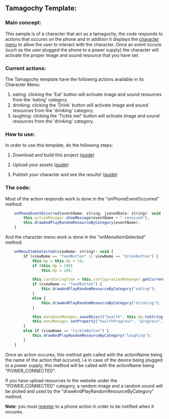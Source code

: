 ## Tamagochy Template:

### Main concept:
This sample is of a character that act as a tamagochy, the code responds to actions that occures on the phone and in addition it displays the 
[character menu](https://github.com/ImAliveApp/ImAliveGuide/wiki/The-Character-Menu) to allow the user to interact with the character.
Once an event occure (such as the user plugged the phone to a power supply) the character will activate the proper image and sound resource
that you have set.

### Current actions:
The Tamagochy template have the following actions available in its Character Menu:
1. eating: clicking the 'Eat' button will activate image and sound resources from the 'eating' category.
2. drinking: clicking the 'Drink' button will activate image and sound resources from the 'drinking' category.
3. laughing: clicking the 'Tickle me!' button will activate image and sound resources from the 'drinking' category.

### How to use:
In order to use this template, do the following steps:

1. Download and build this project ([guide](https://github.com/ImAliveApp/ImAliveGuide/wiki/How-to:-Build-and-publish-character-script))

2. Upload your assets ([guide](https://youtu.be/2eHSx10HHuc))

3. Publish your character and see the results! ([guide](https://github.com/ImAliveApp/ImAliveGuide/wiki/How-to:-Publish-your-character))

### The code:
Most of the action responds work is done in the "onPhoneEventOccurred" method:
```javascript
    onPhoneEventOccurred(eventName: string, jsonedData: string): void {
        this.actionManager.showMessage(eventName + " received");
        this.drawAndPlayRandomResourceByCategory(eventName);
    }
```
And the character menu work is done in the "onMenuItemSelected" method:
```javascript
    onMenuItemSelected(viewName: string): void {
        if (viewName == "feedButton" || viewName == "drinkButton") {
            this.Hp = this.Hp + 10;
            if (this.Hp > 100)
                this.Hp = 100;

            this.lastEatingTime = this.configurationMananger.getCurrentTime().currentTimeMillis;
            if (viewName == "feedButton") {
                this.drawAndPlayRandomResourceByCategory("eating");
            }
            else {
                this.drawAndPlayRandomResourceByCategory("drinking");
            }

            this.databaseManager.saveObject("health", this.Hp.toString());
            this.menuManager.setProperty("healthProgress", "progress", this.Hp.toString());
        }
        else if (viewName == "tickleButton") {
            this.drawAndPlayRandomResourceByCategory("laughing");
        }
    }
```

Once an action occures, this method gets called with the actionName being the name of the action that occured, i.e in case
of the device being plugged to a power supply, this method will be called with the actionName being "POWER_CONNECTED".

If you have upload resources to the website under the "POWER_CONNECTED" category, a random image and a random sound will be picked and used
by the "drawAndPlayRandomResourceByCategory" method.

**Note**: you must [register](https://youtu.be/HGkpn2y04B8) to a phone action in order to be notified when it occures.
